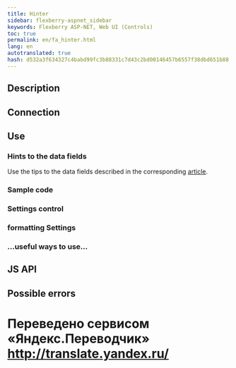 ```yaml
--- 
title: Hinter 
sidebar: flexberry-aspnet_sidebar 
keywords: Flexberry ASP-NET, Web UI (Controls) 
toc: true 
permalink: en/fa_hinter.html 
lang: en 
autotranslated: true 
hash: d532a3f634327c4babd99fc3b88331c7d43c2bd00146457b6557f38dbd651b88 
--- 
```


## Description 

## Connection 

## Use 

### Hints to the data fields 

Use the tips to the data fields described in the corresponding [article](fa_hints-attributes.html). 

### Sample code 

### Settings control 

### formatting Settings 

### ...useful ways to use... 

## JS API 

## Possible errors 



 # Переведено сервисом «Яндекс.Переводчик» http://translate.yandex.ru/
